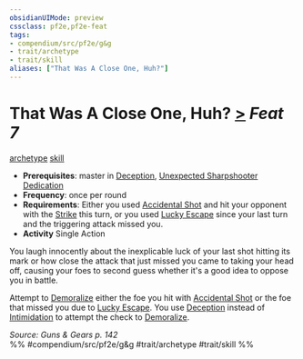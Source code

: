 ```yaml
---
obsidianUIMode: preview
cssclass: pf2e,pf2e-feat
tags:
- compendium/src/pf2e/g&g
- trait/archetype
- trait/skill
aliases: ["That Was A Close One, Huh?"]
---
```

# That Was A Close One, Huh?  [>](chapter-9-playing-the-game.md#Actions "Single Action") *Feat 7*  
[archetype](archetype.md "Archetype Feat Trait")  [skill](skill.md "Skill Feat Trait")  

- **Prerequisites**: master in [Deception](skills.md#Deception), [Unexpected Sharpshooter Dedication](unexpected-sharpshooter-dedication-g-g.md)
- **Frequency**: once per round
- **Requirements**: Either you used [Accidental Shot](accidental-shot-g-g.md) and hit your opponent with the [Strike](strike.md) this turn, or you used [Lucky Escape](lucky-escape-g-g.md) since your last turn and the triggering attack missed you.
- **Activity** Single Action

You laugh innocently about the inexplicable luck of your last shot hitting its mark or how close the attack that just missed you came to taking your head off, causing your foes to second guess whether it's a good idea to oppose you in battle.

Attempt to [Demoralize](demoralize.md) either the foe you hit with [Accidental Shot](accidental-shot-g-g.md) or the foe that missed you due to [Lucky Escape](lucky-escape-g-g.md). You use [Deception](skills.md#Deception) instead of [Intimidation](skills.md#Intimidation) to attempt the check to [Demoralize](demoralize.md).

*Source: Guns & Gears p. 142*  
%% #compendium/src/pf2e/g&g #trait/archetype #trait/skill %%
